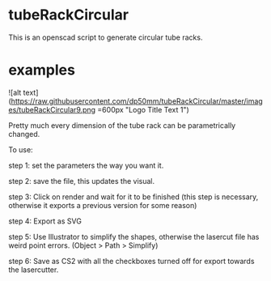 # tubeRackCircular

This is an openscad script to generate circular tube racks.

# examples

![alt text](https://raw.githubusercontent.com/dp50mm/tubeRackCircular/master/images/tubeRackCircular9.png =600px "Logo Title Text 1")

Pretty much every dimension of the tube rack can be parametrically changed.

To use:

step 1: set the parameters the way you want it.

step 2: save the file, this updates the visual.

step 3: Click on render and wait for it to be finished
(this step is necessary, otherwise it exports a previous version for some reason)

step 4: Export as SVG

step 5: Use Illustrator to simplify the shapes, otherwise the lasercut file has weird point errors.
(Object > Path > Simplify)

step 6: Save as CS2 with all the checkboxes turned off for export towards the lasercutter.

